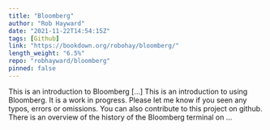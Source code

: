 ```yaml
---
title: "Bloomberg"
author: "Rob Hayward"
date: "2021-11-22T14:54:15Z"
tags: [Github]
link: "https://bookdown.org/robohay/bloomberg/"
length_weight: "6.5%"
repo: "robhayward/bloomberg"
pinned: false
---
```


This is an introduction to Bloomberg [...] This is an introduction to using Bloomberg. It is a work in progress. Please let me know if you seen any typos, errors or omissions. You can also contribute to this project on github. There is an overview of the history of the Bloomberg terminal on ...
